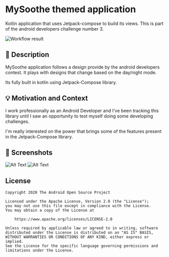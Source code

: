 # MySoothe themed application 

Kotlin application that uses Jetpack-compose to build its views. This is part of the android developers challenge number 3.

![Workflow result](https://github.com/aloarte/android-dev-challenge-compose/workflows/Check/badge.svg)


## :scroll: Description
MySoothe application follows a design provide by the android developers contest. It plays with designs that change based on the day/night mode.

Its fully built in kotlin using Jetpack-Compose library.

## :bulb: Motivation and Context
I work professionally as an Android Developer and I've been tracking this library until I saw an opportunity to test myself doing some developing challenges.

I'm really interested on the power that brings some of the features present in the Jetpack-Compose library. 


## :camera_flash: Screenshots
![Alt Text](https://media.giphy.com/media/08bdXfUa3C94IrVIoE/giphy.gif) ![Alt Text](https://media.giphy.com/media/FL3GcsxP3Gd0DvcfHi/giphy.gif)

## License
```
Copyright 2020 The Android Open Source Project

Licensed under the Apache License, Version 2.0 (the "License");
you may not use this file except in compliance with the License.
You may obtain a copy of the License at

    https://www.apache.org/licenses/LICENSE-2.0

Unless required by applicable law or agreed to in writing, software
distributed under the License is distributed on an "AS IS" BASIS,
WITHOUT WARRANTIES OR CONDITIONS OF ANY KIND, either express or implied.
See the License for the specific language governing permissions and
limitations under the License.
```